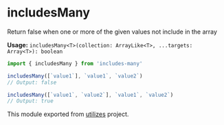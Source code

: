 # includesMany

Return false when one or more of the given values not include in the array

**Usage:** `includesMany<T>(collection: ArrayLike<T>, ...targets: Array<T>): boolean`

```typescript
import { includesMany } from 'includes-many'

includesMany([`value1`], `value1`, `value2`)
// Output: false

includesMany([`value1`, `value2`], `value1`, `value2`)
// Output: true
```

<!-- *keywords [] *keywordsend -->


This module exported from [utilizes](https://www.npmjs.com/package/utilizes) project.

<!-- -->